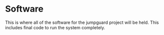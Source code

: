 # Software
This is where all of the software for the jumpguard project will be held. This includes final code to run the system completely.
